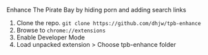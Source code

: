 Enhance The Pirate Bay by hiding porn and adding search links

1. Clone the repo. `git clone https://github.com/dhjw/tpb-enhance`
2. Browse to `chrome://extensions`
3. Enable Developer Mode
4. Load unpacked extension > Choose tpb-enhance folder